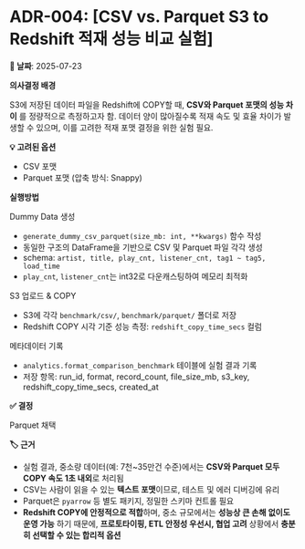 # ADR-004: [CSV vs. Parquet S3 to Redshift 적재 성능 비교 실험]

**📅 날짜**: 2025-07-23

**의사결정 배경**

S3에 저장된 데이터 파일을 Redshift에 COPY할 때, **CSV와 Parquet 포맷의 성능 차이** 를 정량적으로 측정하고자 함. 데이터 양이 많아질수록 적재 속도 및 효율 차이가 발생할 수 있으며, 이를 고려한 적재 포맷 결정을 위한 실험 필요.

**💡 고려된 옵션**

- CSV 포맷
- Parquet 포맷 (압축 방식: Snappy)

**실행방법**

Dummy Data 생성

- `generate_dummy_csv_parquet(size_mb: int, **kwargs)` 함수 작성
- 동일한 구조의 DataFrame을 기반으로 CSV 및 Parquet 파일 각각 생성
- schema: `artist, title, play_cnt, listener_cnt, tag1 ~ tag5, load_time`
- `play_cnt`, `listener_cnt`는 int32로 다운캐스팅하여 메모리 최적화

S3 업로드 & COPY

- S3에 각각 `benchmark/csv/`, `benchmark/parquet/` 폴더로 저장
- Redshift COPY 시각 기준 성능 측정: `redshift_copy_time_secs` 컬럼

메타데이터 기록

- `analytics.format_comparison_benchmark` 테이블에 실험 결과 기록
- 저장 항목: run_id, format, record_count, file_size_mb, s3_key, redshift_copy_time_secs, created_at

**✅ 결정**

Parquet 채택

**🏷️ 근거**

- 실험 결과, 중소량 데이터(예: 7천~35만건 수준)에서는 **CSV와 Parquet 모두 COPY 속도 1초 내외**로 처리됨
- CSV는 사람이 읽을 수 있는 **텍스트 포맷**이므로, 테스트 및 에러 디버깅에 유리
- Parquet은 `pyarrow` 등 별도 패키지, 정밀한 스키마 컨트롤 필요
- **Redshift COPY에 안정적으로 적합**하며, 중소 규모에서는 **성능상 큰 손해 없이도 운영 가능** 하기 때문에, **프로토타이핑, ETL 안정성 우선시, 협업 고려** 상황에서 **충분히 선택할 수 있는 합리적 옵션**
